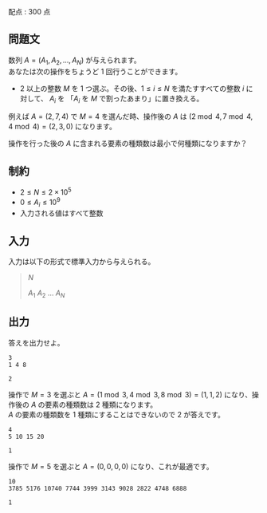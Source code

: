 配点 : $300$ 点

## 問題文

数列 $A = (A_1, A_2, ..., A_N)$ が与えられます。<br>
あなたは次の操作をちょうど $1$ 回行うことができます。

- $2$ 以上の整数 $M$ を $1$ つ選ぶ。その後、$1 \leq i \leq N$ を満たすすべての整数 $i$ に対して、 $A_i$ を 「$A_i$ を $M$ で割ったあまり」に置き換える。

例えば $A = (2, 7, 4)$ で $M = 4$ を選んだ時、操作後の $A$ は $(2 \bmod 4, 7 \bmod 4, 4 \bmod 4) = (2, 3, 0)$ になります。 

操作を行った後の $A$ に含まれる要素の種類数は最小で何種類になりますか？

## 制約

- $2 \leq N \leq 2 \times 10^5$
- $0 \leq A_i \leq 10^9$
- 入力される値はすべて整数

## 入力

入力は以下の形式で標準入力から与えられる。

> $N$
> 
> $A_1$ $A_2$ $\dots$ $A_N$

## 出力

答えを出力せよ。

```input1
3
1 4 8
```

```output1
2
```

操作で $M = 3$ を選ぶと $A = (1 \bmod 3, 4 \bmod 3, 8 \bmod 3) = (1, 1, 2)$ になり、操作後の $A$ の要素の種類数は $2$ 種類になります。<br>
$A$ の要素の種類数を $1$ 種類にすることはできないので $2$ が答えです。

```input2
4
5 10 15 20
```

```output2
1
```

操作で $M = 5$ を選ぶと $A = (0, 0, 0, 0)$ になり、これが最適です。

```input3
10
3785 5176 10740 7744 3999 3143 9028 2822 4748 6888
```

```output3
1
```
